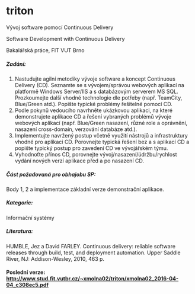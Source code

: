 # triton
Vývoj software pomocí Continuous Delivery

Software Development with Continuous Delivery

Bakalářská práce, FIT VUT Brno

##### Zadání:
1. Nastudujte agilní metodiky vývoje software a koncept Continuous Delivery (CD). Seznamte se s vývojem/správou webových aplikací na platformě Windows Server/IIS a s databázovým serverem MS SQL. Prozkoumejte další vhodné technologie dle potřeby (např. TeamCity, Blue/Green atd.). Popište typické problémy řešitelné pomocí CD.
2. Podle pokynů vedoucího navrhněte ukázkovou aplikaci, na které demonstrujete aplikace CD a řešení vybraných problémů vývoje webových aplikací (např. Blue/Green nasazení, různé role a oprávnění, nasazení cross-domain, verzování databáze atd.).
3. Implementujte navržený postup včetně využití nástrojů a infrastruktury vhodné pro aplikaci CD. Porovnejte typická řešení bez a s aplikací CD a popište typický postup pro zavedení CD ve vývojářském týmu.
4. Vyhodnoťte přínos CD, porovnejte vývoj/nasazení/údržbu/rychlost vydání nových verzí aplikace před a po nasazení CD.

##### Část požadovaná pro obhajobu SP:
Body 1, 2 a implementace základní verze demonstrační aplikace.

##### Kategorie:
Informační systémy

##### Literatura:
HUMBLE, Jez a David FARLEY. Continuous delivery: reliable software releases through build, test, and deployment automation. Upper Saddle River, NJ: Addison-Wesley, 2010, 463 p.

#### Poslední verze: http://www.stud.fit.vutbr.cz/~xmolna02/triton/xmolna02_2016-04-04_c308ec5.pdf
